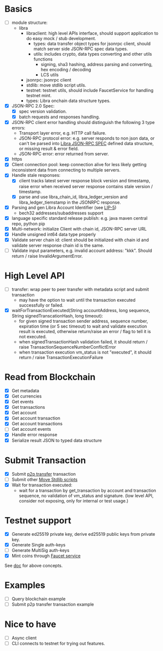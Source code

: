 
# Basics

- [ ] module structure:
  - libra
    - libraclient: high level APIs interface, should support application to do easy mock / stub development.
      - types: data transfer object types for jsonrpc client, should match server side JSON-RPC spec data types.
      - utils: includes crypto, data types converting and other utils functions
        - signing, sha3 hashing, address parsing and converting, hex encoding / decoding
        - LCS utils
    - jsonrpc: jsonrpc client
    - stdlib: move stdlib script utils.
    - testnet: testnet utils, should include FaucetService for handling testnet mint.
    - types: Libra onchain data structure types.
- [x] JSON-RPC 2.0 Spec:
  - [x] spec version validation.
  - [x] batch requests and responses handling.
- [x] JSON-RPC client error handling should distinguish the following 3 type errors:
  - Transport layer error, e.g. HTTP call failure.
  - JSON-RPC protocol error: e.g. server responds to non json data, or can't be parsed into [Libra JSON-RPC SPEC][1] defined data structure, or missing result & error field.
  - JSON-RPC error: error returned from server.
- [x] https
- [x] Client connection pool: keep connection alive for less likely getting inconsistent data from connecting to multiple servers.
- [x] Handle stale responses:
  - [x] client tracks latest server response block version and timestamp, raise error when received server response contains stale version / timestamp.
  - [x] parse and use libra_chain_id, libra_ledger_version and libra_ledger_tiemstamp in the JSONRPC response.
- [x] Parsing and gen Libra Account Identifier (see [LIP-5][2])
  - bech32 addresses/subaddresses support
- [x] language specific standard release publish: e.g. java maven central repo, python pip
- [x] Multi-network: initialize Client with chain id, JSON-RPC server URL
- [x] Handle unsigned int64 data type properly
- [x] Validate server chain id: client should be initialized with chain id and validate server response chain id is the same.
- [ ] Validate input parameters, e.g. invalid account address: "kkk". Should return / raise InvalidArgumentError.

# High Level API

- [ ] transfer: wrap peer to peer transfer with metadata script and submit transaction
  - may have the option to wait until the transaction executed successfully or failed.
- [x] waitForTransactionExecuted(String accountAddress, long sequence, String signedTranscationHash, long timeout):
  - for given signed transaction sender address, sequence number, expiration time (or 5 sec timeout) to wait and validate execution result is executed, otherwise return/raise an error / flag to tell it is not executed.
  - when signedTransactionHash validation failed, it should return / raise TransactionSequenceNumberConflictError
  - when transaction execution vm_status is not "executed", it should return / raise TransactionExecutionFailure

# Read from Blockchain

- [x] Get metadata
- [x] Get currencies
- [x] Get events
- [x] Get transactions
- [x] Get account
- [x] Get account transaction
- [x] Get account transactions
- [ ] Get account events
- [x] Handle error response
- [x] Serialize result JSON to typed data structure

# Submit Transaction

- [x] Submit [p2p transfer][3] transaction
- [ ] Submit other [Move Stdlib scripts][4]
- [x] Wait for transaction executed:
  - wait for a transaction by get_transaction by account and transaction sequence, no validation of vm_status and signature. (low level API, consider not exposing, only for internal or test usage.)

# Testnet support

- [x] Generate ed25519 private key, derive ed25519 public keys from private key.
- [x] Generate Single auth-keys
- [ ] Generate MultiSig auth-keys
- [x] Mint coins through [Faucet service][6]

See [doc][5] for above concepts.

# Examples

- [ ] Query blockchain example
- [ ] Submit p2p transfer transaction example

# Nice to have

- [ ] Async client
- [ ] CLI connects to testnet for trying out features.

[1]: https://github.com/libra/libra/blob/master/json-rpc/json-rpc-spec.md "Libra JSON-RPC SPEC"
[2]: https://github.com/libra/lip/blob/master/lips/lip-5.md "LIP-5"
[3]: https://github.com/libra/libra/blob/master/language/stdlib/transaction_scripts/doc/peer_to_peer_with_metadata.md "P2P Transafer"
[4]: https://github.com/libra/libra/tree/master/language/stdlib/transaction_scripts/doc "Move Stdlib scripts"
[5]: https://github.com/libra/libra/blob/master/client/libra-dev/README.md "Libra Client Dev Doc"
[6]: https://github.com/libra/libra/blob/master/json-rpc/docs/service_testnet_faucet.md "Faucet service"
